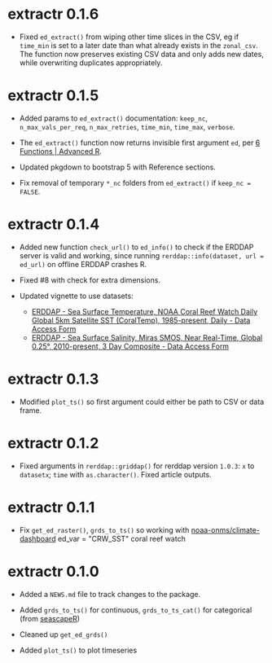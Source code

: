 # extractr 0.1.6

* Fixed `ed_extract()` from wiping other time slices in the CSV, eg if `time_min` 
  is set to a later date than what already exists in the `zonal_csv`. The 
  function now preserves existing CSV data and only adds new dates, while 
  overwriting duplicates appropriately.

# extractr 0.1.5

* Added params to `ed_extract()` documentation: `keep_nc`, `n_max_vals_per_req`, 
 `n_max_retries`, `time_min`, `time_max`, `verbose`.
 
* The `ed_extract()` function now returns invisible first argument `ed`, per 
  [6 Functions | Advanced R](https://adv-r.hadley.nz/functions.html#invisible).

* Updated pkgdown to bootstrap 5 with Reference sections.

* Fix removal of temporary `*_nc` folders from `ed_extract()` if `keep_nc = FALSE`.

# extractr 0.1.4

* Added new function `check_url()` to `ed_info()` to check if the ERDDAP server 
  is valid and working, since running `rerddap::info(dataset, url = ed_url)` on
  offline ERDDAP crashes R.
  
* Fixed #8 with check for extra dimensions.

* Updated vignette to use datasets:

  - [ERDDAP - Sea Surface Temperature, NOAA Coral Reef Watch Daily Global 5km Satellite SST (CoralTemp), 1985-present, Daily - Data Access Form](https://coastwatch.noaa.gov/erddap/griddap/noaacrwsstDaily.html)
  - [ERDDAP - Sea Surface Salinity, Miras SMOS, Near Real-Time, Global 0.25°, 2010-present, 3 Day Composite - Data Access Form](https://coastwatch.noaa.gov/erddap/griddap/noaacwSMOSsss3day.html)

# extractr 0.1.3

* Modified `plot_ts()` so first argument could either be path to CSV or data frame.

# extractr 0.1.2

* Fixed arguments in `rerddap::griddap()` for rerddap version `1.0.3`:  `x` to `datasetx`;  `time` with `as.character()`. Fixed article outputs.

# extractr 0.1.1

* Fix `get_ed_raster()`, `grds_to_ts()` so working with [noaa-onms/climate-dashboard](https://github.com/noaa-onms/climate-dashboard) ed_var = "CRW_SST" coral reef watch 

# extractr 0.1.0

* Added a `NEWS.md` file to track changes to the package.

* Added `grds_to_ts()` for continuous, `grds_to_ts_cat()` for categorical (from [seascapeR](https://marinebon.github.io/seascapeR/))

* Cleaned up `get_ed_grds()`

* Added `plot_ts()` to plot timeseries
